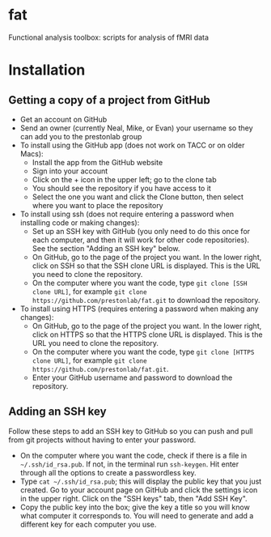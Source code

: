 fat
===

Functional analysis toolbox: scripts for analysis of fMRI data

# Installation

## Getting a copy of a project from GitHub

* Get an account on GitHub
* Send an owner (currently Neal, Mike, or Evan) your username so they
can add you to the prestonlab group
* To install using the GitHub app (does not work on TACC or on older
Macs):
  * Install the app from the GitHub website
  * Sign into your account
  * Click on the + icon in the upper left; go to the clone tab
  * You should see the repository if you have access to it
  * Select the one you want and click the Clone button, then select
    where you want to place the repository
* To install using ssh (does not require entering a password when
installing code or making changes):
  * Set up an SSH key with GitHub (you only need to do this once for
  each computer, and then it will work for other code repositories).
  See the section "Adding an SSH key" below.
  * On GitHub, go to the page of the project you want. In the lower
right, click on SSH so that the SSH clone URL is displayed. This is
the URL you need to clone the repository.
  * On the computer where you want the code, type `git clone
  [SSH clone URL]`, for example `git clone
  https://github.com/prestonlab/fat.git` to download the repository.
* To install using HTTPS (requires entering a password when making any
changes):
  * On GitHub, go to the page of the project you want. In the lower
    right, click on HTTPS so that the HTTPS clone URL is
    displayed. This is the URL you need to clone the repository.
  * On the computer where you want the code, type `git clone
    [HTTPS clone URL]`, for example `git clone
    https://github.com/prestonlab/fat.git`.
  * Enter your GitHub username and password to download the
    repository.

## Adding an SSH key

Follow these steps to add an SSH key to GitHub so you can push and
pull from git projects without having to enter your password.

* On the computer where you want the code, check if there is a file in
`~/.ssh/id_rsa.pub`. If not, in the terminal run `ssh-keygen`. Hit
enter through all the options to create a passwordless key.
* Type `cat ~/.ssh/id_rsa.pub`; this will display the public key that
you just created. Go to your account page on GitHub and click the
settings icon in the upper right. Click on the "SSH keys" tab, then
"Add SSH Key".
* Copy the public key into the box; give the key a title so you will
know what computer it corresponds to. You will need to generate and
add a different key for each computer you use.

